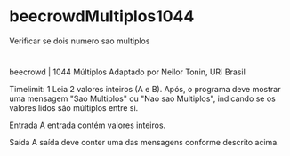 # beecrowdMultiplos1044
 Verificar se dois numero sao multiplos
#
#
beecrowd | 1044
Múltiplos
Adaptado por Neilor Tonin, URI  Brasil

Timelimit: 1
Leia 2 valores inteiros (A e B). Após, o programa deve mostrar uma mensagem "Sao Multiplos" ou "Nao sao Multiplos", indicando se os valores lidos são múltiplos entre si.

Entrada
A entrada contém valores inteiros.

Saída
A saída deve conter uma das mensagens conforme descrito acima.
